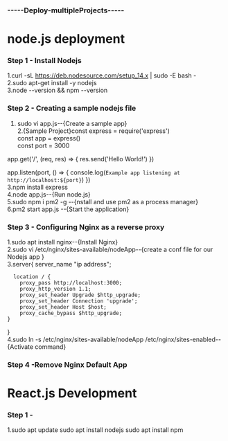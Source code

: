 ### -----Deploy-multipleProjects-----
# node.js deployment
### Step 1 - Install Nodejs
1.curl -sL https://deb.nodesource.com/setup_14.x | sudo -E bash -<br/>
2.sudo apt-get install -y nodejs<br/>
3.node --version && npm --version<br/>
### Step 2 - Creating a sample nodejs file
1. sudo vi app.js--{Create a sample app}<br/>
2.{Sample Project}const express = require('express')<br/>
const app = express()<br/>
const port = 3000<br/>

app.get('/', (req, res) => {
  res.send('Hello World!')
})<br/>

app.listen(port, () => {
  console.log(`Example app listening at http://localhost:${port}`)
})<br/>
3.npm install express<br/>
4.node app.js--{Run node.js}<br/>
5.sudo npm i pm2 -g --{nstall and use pm2 as a process manager}<br/>
6.pm2 start app.js --{Start the application} <br/>
### Step 3 - Configuring Nginx as a reverse proxy
1.sudo apt install nginx--{Install Nginx}<br/>
2.sudo vi /etc/nginx/sites-available/nodeApp--{create a conf file for our Nodejs app }<br/>
3.server{
  server_name "ip address";

      location / {
        proxy_pass http://localhost:3000;
        proxy_http_version 1.1;
        proxy_set_header Upgrade $http_upgrade;
        proxy_set_header Connection 'upgrade';
        proxy_set_header Host $host;
        proxy_cache_bypass $http_upgrade;
    }
}<br/>
4.sudo ln -s /etc/nginx/sites-available/nodeApp /etc/nginx/sites-enabled--{Activate command}
### Step 4 -Remove Nginx Default App
# React.js Development
### Step 1 -
1.sudo apt update
sudo apt install nodejs
sudo apt install npm





